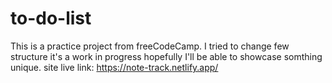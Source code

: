 # to-do-list
This is a practice project from freeCodeCamp.
I tried to change few structure it's a work in progress hopefully I'll be able to showcase somthing unique.
site live link: https://note-track.netlify.app/
